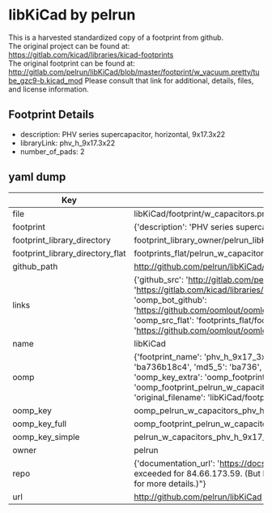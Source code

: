 # libKiCad by pelrun  
This is a harvested standardized copy of a footprint from github.  
The original project can be found at:  
https://gitlab.com/kicad/libraries/kicad-footprints  
The original footprint can be found at:
http://gitlab.com/pelrun/libKiCad/blob/master/footprint/w_vacuum.pretty/tube_gzc9-b.kicad_mod
Please consult that link for additional, details, files, and license information.  
## Footprint Details
* description: PHV series supercapacitor, horizontal, 9x17.3x22  
* libraryLink: phv_h_9x17.3x22  
* number_of_pads: 2  
## yaml dump  
| Key | Value |  
| --- | --- |  
| file | libKiCad/footprint/w_capacitors.pretty/phv_h_9x17.3x22.kicad_mod |  
| footprint | {'description': 'PHV series supercapacitor, horizontal, 9x17.3x22', 'libraryLink': 'phv_h_9x17.3x22', 'number_of_pads': 2} |  
| footprint_library_directory | footprint_library_owner/pelrun_libKiCad |  
| footprint_library_directory_flat | footprints_flat/pelrun_w_capacitors_phv_h_9x17_3x22/working |  
| github_path | http://github.com/pelrun/libKiCad/blob/master/footprint/w_capacitors.pretty/phv_h_9x17.3x22.kicad_mod |  
| links | {'github_src': 'http://gitlab.com/pelrun/libKiCad/blob/master/footprint/w_vacuum.pretty/tube_gzc9-b.kicad_mod', 'github_src_repo': 'https://gitlab.com/kicad/libraries/kicad-footprints', 'oomp_bot': 'footprints/pelrun_w_capacitors_phv_h_9x17_3x22/working', 'oomp_bot_github': 'https://github.com/oomlout/oomlout_oomp_footprint_bot/tree/main/footprints/pelrun_w_capacitors_phv_h_9x17_3x22/working', 'oomp_src_flat': 'footprints_flat/footprints_flat/pelrun_w_capacitors_phv_h_9x17_3x22/working', 'oomp_src_flat_github': 'https://github.com/oomlout/oomlout_oomp_footprint_src/tree/main/footprints_flat/pelrun_w_capacitors_phv_h_9x17_3x22/working'} |  
| name | libKiCad |  
| oomp | {'footprint_name': 'phv_h_9x17_3x22', 'library_name': 'w_capacitors', 'md5': 'ba736b18c41acbd41144ec7ae599d5c4', 'md5_10': 'ba736b18c4', 'md5_5': 'ba736', 'md5_6': 'ba736b', 'oomp_key': 'oomp_pelrun_w_capacitors_phv_h_9x17_3x22', 'oomp_key_extra': 'oomp_footprint_pelrun_w_capacitors_phv_h_9x17_3x22', 'oomp_key_full': 'oomp_footprint_pelrun_w_capacitors_phv_h_9x17_3x22_ba736b', 'oomp_key_simple': 'pelrun_w_capacitors_phv_h_9x17_3x22', 'original_filename': 'libKiCad/footprint/w_capacitors.pretty/phv_h_9x17.3x22.kicad_mod', 'owner_name': 'pelrun'} |  
| oomp_key | oomp_pelrun_w_capacitors_phv_h_9x17_3x22 |  
| oomp_key_full | oomp_footprint_pelrun_w_capacitors_phv_h_9x17_3x22 |  
| oomp_key_simple | pelrun_w_capacitors_phv_h_9x17_3x22 |  
| owner | pelrun |  
| repo | {'documentation_url': 'https://docs.github.com/rest/overview/resources-in-the-rest-api#rate-limiting', 'message': "API rate limit exceeded for 84.66.173.59. (But here's the good news: Authenticated requests get a higher rate limit. Check out the documentation for more details.)"} |  
| url | http://github.com/pelrun/libKiCad |  

